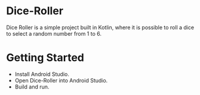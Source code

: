 # Dice-Roller
Dice Roller is a simple project built in Kotlin, where it is possible to roll a dice to select a random number from 1 to 6.

# Getting Started
* Install Android Studio.
* Open Dice-Roller into Android Studio.
* Build and run.
